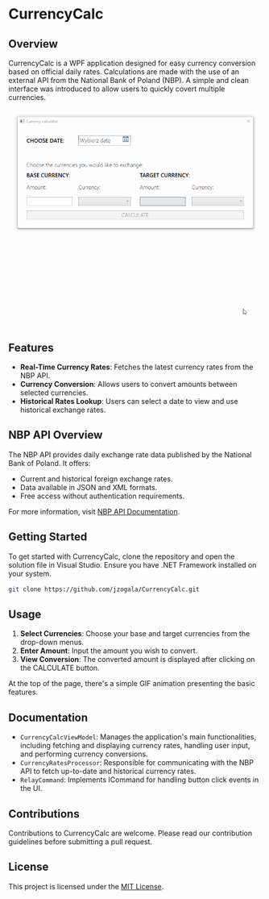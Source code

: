# CurrencyCalc

## Overview

CurrencyCalc is a WPF application designed for easy currency conversion based on official daily rates. 
Calculations are made with the use of an external API from the National Bank of Poland (NBP).
A simple and clean interface was introduced to allow users to quickly covert multiple currencies.

![CurrencyCalc Usage](assets/Preview.gif)

## Features

- **Real-Time Currency Rates**: Fetches the latest currency rates from the NBP API.
- **Currency Conversion**: Allows users to convert amounts between selected currencies.
- **Historical Rates Lookup**: Users can select a date to view and use historical exchange rates.

## NBP API Overview

The NBP API provides daily exchange rate data published by the National Bank of Poland. It offers:

- Current and historical foreign exchange rates.
- Data available in JSON and XML formats.
- Free access without authentication requirements.

For more information, visit [NBP API Documentation](http://api.nbp.pl/).

## Getting Started

To get started with CurrencyCalc, clone the repository and open the solution file in Visual Studio. Ensure you have .NET Framework installed on your system.

```bash
git clone https://github.com/jzogala/CurrencyCalc.git
```

## Usage

1. **Select Currencies**: Choose your base and target currencies from the drop-down menus.
2. **Enter Amount**: Input the amount you wish to convert.
3. **View Conversion**: The converted amount is displayed after clicking on the CALCULATE button.

At the top of the page, there's a simple GIF animation presenting the basic features.

## Documentation

- `CurrencyCalcViewModel`: Manages the application's main functionalities, including fetching and displaying currency rates, handling user input, and performing currency conversions.
- `CurrencyRatesProcessor`: Responsible for communicating with the NBP API to fetch up-to-date and historical currency rates.
- `RelayCommand`: Implements ICommand for handling button click events in the UI.

## Contributions

Contributions to CurrencyCalc are welcome. Please read our contribution guidelines before submitting a pull request.

## License

This project is licensed under the [MIT License](LICENSE).